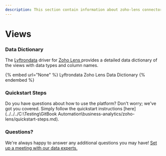 ```yaml
---
description: This section contain information about zoho-lens connector views information
---
```


# Views

### Data Dictionary

The [Lyftrondata](https://www.lyftrondata.com/) driver for [Zoho Lens](None/)[ ](https://www.lyftrondata.com/integration/zoho-lens/)provides a detailed data dictionary of the views with data types and column names.

{% embed url="None" %}
Lyftrondata Zoho Lens Data Dictionary
{% endembed %}

### Quickstart Steps

Do you have questions about how to use the platform? Don't worry; we've got you covered. Simply follow the quickstart instructions [here](../../../C:\Testing\GitBook Automation\business-analytics/zoho-lens/quickstart-steps.md).

### Questions? <a href="#questions" id="questions"></a>

We're always happy to answer any additional questions you may have! [Set up a meeting with our data experts.](https://www.lyftrondata.com/book-a-meeting/)



